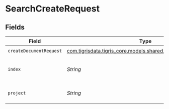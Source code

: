 # SearchCreateRequest


## Fields

| Field                                                                                                          | Type                                                                                                           | Required                                                                                                       | Description                                                                                                    |
| -------------------------------------------------------------------------------------------------------------- | -------------------------------------------------------------------------------------------------------------- | -------------------------------------------------------------------------------------------------------------- | -------------------------------------------------------------------------------------------------------------- |
| `createDocumentRequest`                                                                                        | [com.tigrisdata.tigris_core.models.shared.CreateDocumentRequest](../../models/shared/CreateDocumentRequest.md) | :heavy_check_mark:                                                                                             | N/A                                                                                                            |
| `index`                                                                                                        | *String*                                                                                                       | :heavy_check_mark:                                                                                             | index name where to create documents.                                                                          |
| `project`                                                                                                      | *String*                                                                                                       | :heavy_check_mark:                                                                                             | Tigris project name.                                                                                           |